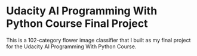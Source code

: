 # Udacity AI Programming With Python Course Final Project
This is a 102-category flower image classifier that I built as my final project for the Udacity AI Programming With Python Course.
